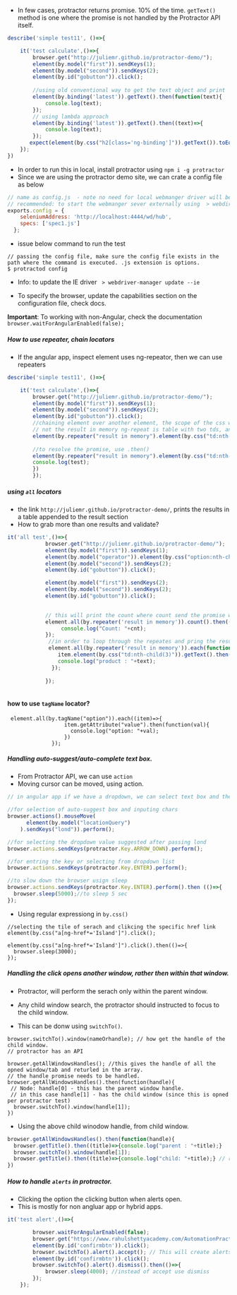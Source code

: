 
- In few cases, protractor returns promise. 10% of the time.
`getText()` method is one where the promise is not handled by the Protractor API itself.

```js
describe('simple test11', ()=>{

    it('test calculate',()=>{
        browser.get("http://juliemr.github.io/protractor-demo/");
        element(by.model("first")).sendKeys(1);
        element(by.model("second")).sendKeys(2);
        element(by.id("gobutton")).click();
        
        //using old conventional way to get the text object and print
        element(by.binding('latest')).getText().then(function(text){
            console.log(text);
        });        
        // using lambda approach
        element(by.binding('latest')).getText().then((text)=>{
            console.log(text);
        });        
       expect(element(by.css("h2[class='ng-binding']")).getText()).toEqual('3');
    });
})
```

- In order to run this in local, install protractor using `npm i -g protractor`
- Since we are using the protractor demo site, we can crate a config file as below

```js
// name as config.js  - note no need for local webmanger driver will be started by default.
// recommended: to start the webmanger sever externally using  > webdirver-manager start 
exports.config = {
    seleniumAddress: 'http://localhost:4444/wd/hub',
    specs: ['spec1.js']
  };
```
- issue below command to run the test
```
// passing the config file, make sure the config file exists in the path where the command is executed. .js extension is options.
$ protractod config 
```
- Info: to update the IE driver ` > webdriver-manager update --ie`

- To specify the browser, update the capabilities section on the configuration file, check docs.

**Important**: To working with non-Angular, check the documentation `browser.waitForAngularEnabled(false);`

##### How to use repeater, chain locators
 - If the angular app, inspect element uses ng-repeator, then we can use repeaters

```js
describe('simple test11', ()=>{

    it('test calculate',()=>{
        browser.get("http://juliemr.github.io/protractor-demo/");
        element(by.model("first")).sendKeys(1);
        element(by.model("second")).sendKeys(2);
        element(by.id("gobutton")).click();
        //chaining element over another element, the scope of the css will be within that element 
        // not the result in memory ng-repeat is table with two tds, and we need to get the text and value of the second child.
        element(by.repeater("result in memory").element(by.css("td:nth-child(2)").getText(); // the result : 3+5 promise is returned
        
        //to resolve the promise, use .then()
        element(by.repeater("result in memory").element(by.css("td:nth-child(3)").getText().then((test)=>{
        console.log(test);
        })
        });
```
##### using `all` locators
 - the link  `http://juliemr.github.io/protractor-demo/`, prints the results in a table appended to the result section
 - How to grab more than one results and validate?

```js
it('all test',()=>{
            browser.get("http://juliemr.github.io/protractor-demo/");
            element(by.model("first")).sendKeys(1);
            element(by.model("operator")).element(by.css("option:nth-child(4)")).click();
            element(by.model("second")).sendKeys(2);
            element(by.id("gobutton")).click();

            element(by.model("first")).sendKeys(2);
            element(by.model("second")).sendKeys(2);
            element(by.id("gobutton")).click();
            

            // this will print the count where count send the promise which needs to be handled.
            element.all(by.repeater('result in memory')).count().then((cnt)=>{
                 console.log("Count: "+cnt);
            });
             //in order to loop through the repeates and pring the results of the 3rd td 
             element.all(by.repeater('result in memory')).each(function(item){
                item.element(by.css("td:nth-child(3)")).getText().then((text)=>{
                console.log("product : "+text);
              });
            
            });
  
```
#### how to use `tagName` locator?
```
 element.all(by.tagName("option")).each((item)=>{
                  item.getAttribute("value").then(function(val){
                    console.log("option: "+val);
                  })
              });
```

##### Handling auto-suggest/auto-complete text box.

 - From Protractor API, we can use `action`
 - Moving cursor can be moved, using action.
 
```js
// in angular app if we have a dropdown, we can select text box and the dropdown list using actions

//for selection of auto-suggest box and inputing chars
browser.actions().mouseMove(
      element(by.model("locationQuery")
    ).sendKeys("lond")).perform();

//for selecting the dropdown value suggested after passing lond
browser.actions.sendKeys(protractor.Key.ARROW_DOWN).perform();

//for entring the key or selecting from dropdown list
browser.actions.sendKeys(protractor.Key.ENTER).perform();

//to slow down the browser usign sleep
browser.actions.sendKeys(protractor.Key.ENTER).perform().then (()=>{
  browser.sleep(5000);//to sleep 5 sec
});
```

- Using regular expressiong in `by.css()`
```
//selecting the tile of serach and clikcing the specific href link
element(by.css("a[ng-href*='Island']").click();

element(by.css("a[ng-href*='Island']").click().then(()=>{
  browser.sleep(3000);
});
```

##### Handling the click opens another window, rather then within that window.
   - Protractor, will perform the serach only within the parent window.
   - Any child window search, the protractor should instructed to focus to the child window.

 - This can be donw using `switchTo()`.

```
browser.switchTo().window(nameOrhandle); // how get the handle of the child window.
// protractor has an API

browser.getAllWindowsHandles(); //this gives the handle of all the opned window/tab and returled in the array. 
// the handle promise needs to be handled.
browser.getAllWindowsHandles().then(function(handle){
 // Node: handle[0] - this has the parent window handle.
 // in this case handle[1] - has the child window (since this is opned per protractor test)
  browser.switchTo().window(handle[1]);
})
```
- Using the above child winodow handle, from child window.
```js
browser.getAllWindowsHandles().then(function(handle){
  browser.getTitle().then((title)=>{console.log("parent : "+title);}
  browser.switchTo().window(handle[1]);
  browser.getTitle().then((title)=>{console.log("child: "+title);} // returns the child window title since after switch
})

```

##### How to handle `alerts` in protractor.
- Clicking the option the clicking button when alerts open.
- This is mostly for non angluar app or hybrid apps. 
```js
it('test alert',()=>{

        browser.waitForAngularEnabled(false);
        browser.get("https://www.rahulshettyacademy.com/AutomationPractice/");
        element(by.id('confirmbtn')).click();
        browser.switchTo().alert().accept(); // This will create alerts and click ok which is possitve
        element(by.id('confirmbtn')).click();
        browser.switchTo().alert().dismiss().then(()=>{
            browser.sleep(4000); //instead of accept use dismiss
        });
    });
```
